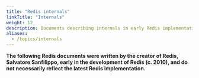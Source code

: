 ```yaml
---
title: "Redis internals"
linkTitle: "Internals"
weight: 12
description: Documents describing internals in early Redis implementations
aliases:
  - /topics/internals
---
```


**The following Redis documents were written by the creator of Redis, Salvatore Sanfilippo, early in the development of Redis (c. 2010), and do not necessarily reflect the latest Redis implementation.**
